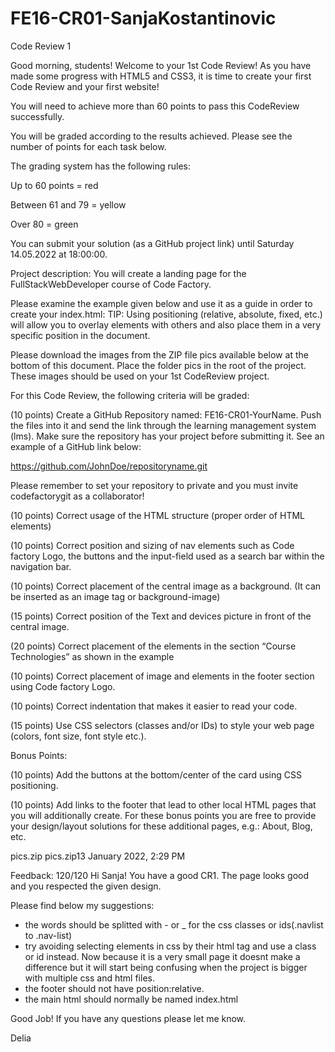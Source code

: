 # FE16-CR01-SanjaKostantinovic
Code Review 1

Good morning, students! 
Welcome to your 1st Code Review!  As you have made some progress with HTML5 and CSS3, it is time to create your first Code Review and your first website! 

You will need to achieve more than 60 points to pass this CodeReview successfully.  

You will be graded according to the results achieved. Please see the number of points for each task below.  

The grading system has the following rules: 

Up to 60 points = red 

Between 61 and 79 = yellow 

Over 80 = green 

You can submit your solution (as a GitHub project link) until Saturday 14.05.2022 at 18:00:00. 

Project description: 
You will create a landing page for the FullStackWebDeveloper course of Code Factory. 

Please examine the example given below and use it as a guide in order to create your index.html: 
TIP: Using positioning (relative, absolute, fixed, etc.) will allow you to overlay elements with others and also place them in a very specific position in the document. 

Please download the images from the ZIP file pics available below at the bottom of this document. Place the folder pics in the root of the project. These images should be used on your 1st CodeReview project. 

For this Code Review, the following criteria will be graded: 

(10 points) Create a GitHub Repository named: FE16-CR01-YourName. Push the files into it and send the link through the learning management system (lms). Make sure the repository has your project before submitting it. See an example of a GitHub link below: 

https://github.com/JohnDoe/repositoryname.git 

Please remember to set your repository to private and you must invite codefactorygit as a collaborator! 

(10 points) Correct usage of the HTML structure (proper order of HTML elements)  

(10 points) Correct position and sizing of nav elements such as Code factory Logo, the buttons and the input-field used as a search bar within the navigation bar. 

(10 points) Correct placement of the central image as a background. (It can be inserted as an image tag or background-image) 

(15 points) Correct position of the Text and devices picture in front of the central image. 

(20 points) Correct placement of the elements in the section “Course Technologies” as shown in the example 

(10 points) Correct placement of image and elements in the footer section using Code factory Logo. 

(10 points) Correct indentation that makes it easier to read your code.

(15 points) Use CSS selectors (classes and/or IDs) to style your web page (colors, font size, font style etc.). 

  

Bonus Points: 

(10 points) Add the buttons at the bottom/center of the card using CSS positioning. 

(10 points) Add links to the footer that lead to other local HTML pages that you will additionally create. For these bonus points you are free to provide your design/layout solutions for these additional pages, e.g.: About, Blog, etc. 


 
pics.zip pics.zip13 January 2022, 2:29 PM

Feedback:
120/120
Hi Sanja! You have a good CR1. The page looks good and you respected the given design.

Please find below my suggestions:
- the words should be splitted with - or _ for the css classes or ids(.navlist to .nav-list)
- try avoiding selecting elements in css by their html tag and use a class or id instead. Now because it is a very small page it doesnt make a difference but it will start being confusing when the project is bigger with multiple css and html files.
- the footer should not have position:relative.
- the main html should normally be named index.html

Good Job! If you have any questions please let me know.

Delia
